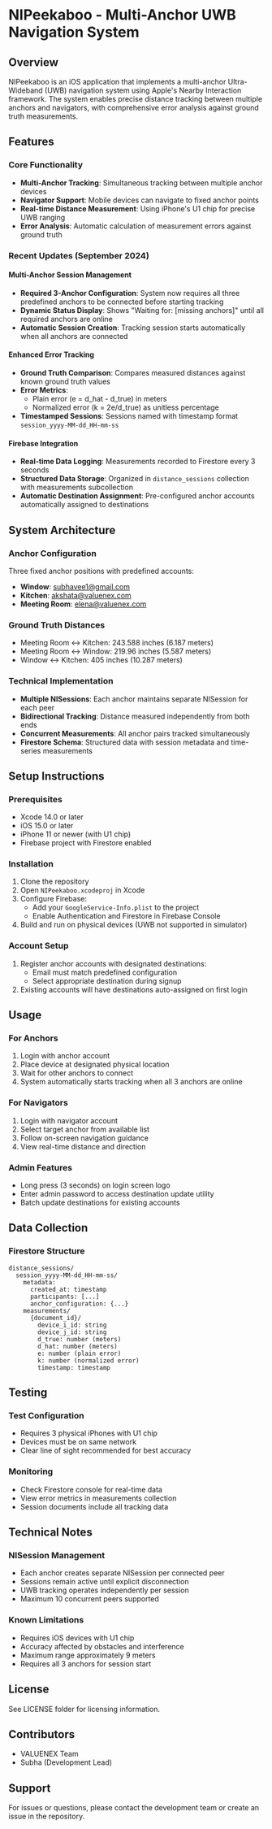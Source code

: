 # NIPeekaboo - Multi-Anchor UWB Navigation System

## Overview
NIPeekaboo is an iOS application that implements a multi-anchor Ultra-Wideband (UWB) navigation system using Apple's Nearby Interaction framework. The system enables precise distance tracking between multiple anchors and navigators, with comprehensive error analysis against ground truth measurements.

## Features

### Core Functionality
- **Multi-Anchor Tracking**: Simultaneous tracking between multiple anchor devices
- **Navigator Support**: Mobile devices can navigate to fixed anchor points
- **Real-time Distance Measurement**: Using iPhone's U1 chip for precise UWB ranging
- **Error Analysis**: Automatic calculation of measurement errors against ground truth

### Recent Updates (September 2024)

#### Multi-Anchor Session Management
- **Required 3-Anchor Configuration**: System now requires all three predefined anchors to be connected before starting tracking
- **Dynamic Status Display**: Shows "Waiting for: [missing anchors]" until all required anchors are online
- **Automatic Session Creation**: Tracking session starts automatically when all anchors are connected

#### Enhanced Error Tracking
- **Ground Truth Comparison**: Compares measured distances against known ground truth values
- **Error Metrics**:
  - Plain error (e = d_hat - d_true) in meters
  - Normalized error (k = 2e/d_true) as unitless percentage
- **Timestamped Sessions**: Sessions named with timestamp format `session_yyyy-MM-dd_HH-mm-ss`

#### Firebase Integration
- **Real-time Data Logging**: Measurements recorded to Firestore every 3 seconds
- **Structured Data Storage**: Organized in `distance_sessions` collection with measurements subcollection
- **Automatic Destination Assignment**: Pre-configured anchor accounts automatically assigned to destinations

## System Architecture

### Anchor Configuration
Three fixed anchor positions with predefined accounts:
- **Window**: subhavee1@gmail.com
- **Kitchen**: akshata@valuenex.com  
- **Meeting Room**: elena@valuenex.com

### Ground Truth Distances
- Meeting Room ↔ Kitchen: 243.588 inches (6.187 meters)
- Meeting Room ↔ Window: 219.96 inches (5.587 meters)
- Window ↔ Kitchen: 405 inches (10.287 meters)

### Technical Implementation
- **Multiple NISessions**: Each anchor maintains separate NISession for each peer
- **Bidirectional Tracking**: Distance measured independently from both ends
- **Concurrent Measurements**: All anchor pairs tracked simultaneously
- **Firestore Schema**: Structured data with session metadata and time-series measurements

## Setup Instructions

### Prerequisites
- Xcode 14.0 or later
- iOS 15.0 or later
- iPhone 11 or newer (with U1 chip)
- Firebase project with Firestore enabled

### Installation
1. Clone the repository
2. Open `NIPeekaboo.xcodeproj` in Xcode
3. Configure Firebase:
   - Add your `GoogleService-Info.plist` to the project
   - Enable Authentication and Firestore in Firebase Console
4. Build and run on physical devices (UWB not supported in simulator)

### Account Setup
1. Register anchor accounts with designated destinations:
   - Email must match predefined configuration
   - Select appropriate destination during signup
2. Existing accounts will have destinations auto-assigned on first login

## Usage

### For Anchors
1. Login with anchor account
2. Place device at designated physical location
3. Wait for other anchors to connect
4. System automatically starts tracking when all 3 anchors are online

### For Navigators
1. Login with navigator account
2. Select target anchor from available list
3. Follow on-screen navigation guidance
4. View real-time distance and direction

### Admin Features
- Long press (3 seconds) on login screen logo
- Enter admin password to access destination update utility
- Batch update destinations for existing accounts

## Data Collection

### Firestore Structure
```
distance_sessions/
  session_yyyy-MM-dd_HH-mm-ss/
    metadata:
      created_at: timestamp
      participants: [...]
      anchor_configuration: {...}
    measurements/
      {document_id}/
        device_i_id: string
        device_j_id: string
        d_true: number (meters)
        d_hat: number (meters)
        e: number (plain error)
        k: number (normalized error)
        timestamp: timestamp
```

## Testing

### Test Configuration
- Requires 3 physical iPhones with U1 chip
- Devices must be on same network
- Clear line of sight recommended for best accuracy

### Monitoring
- Check Firestore console for real-time data
- View error metrics in measurements collection
- Session documents include all tracking data

## Technical Notes

### NISession Management
- Each anchor creates separate NISession per connected peer
- Sessions remain active until explicit disconnection
- UWB tracking operates independently per session
- Maximum 10 concurrent peers supported

### Known Limitations
- Requires iOS devices with U1 chip
- Accuracy affected by obstacles and interference
- Maximum range approximately 9 meters
- Requires all 3 anchors for session start

## License
See LICENSE folder for licensing information.

## Contributors
- VALUENEX Team
- Subha (Development Lead)

## Support
For issues or questions, please contact the development team or create an issue in the repository.